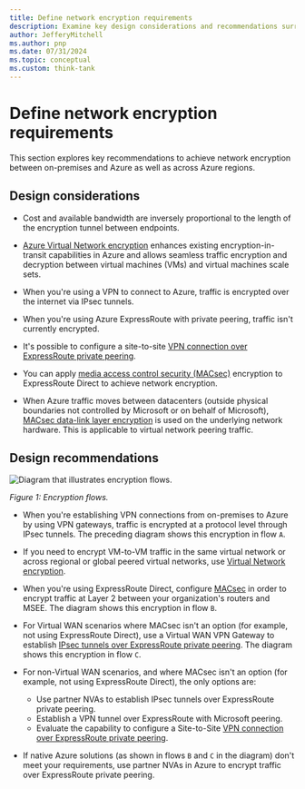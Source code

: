 ```yaml
---
title: Define network encryption requirements
description: Examine key design considerations and recommendations surrounding network encryption between on-premises and Azure.
author: JefferyMitchell
ms.author: pnp
ms.date: 07/31/2024
ms.topic: conceptual
ms.custom: think-tank
---
```


# Define network encryption requirements

This section explores key recommendations to achieve network encryption between on-premises and Azure as well as across Azure regions.

## Design considerations

- Cost and available bandwidth are inversely proportional to the length of the encryption tunnel between endpoints.

- [Azure Virtual Network encryption](/azure/virtual-network/virtual-network-encryption-overview) enhances existing encryption-in-transit capabilities in Azure and allows seamless traffic encryption and decryption between virtual machines (VMs) and virtual machines scale sets.

- When you're using a VPN to connect to Azure, traffic is encrypted over the internet via IPsec tunnels.

- When you're using Azure ExpressRoute with private peering, traffic isn't currently encrypted.

- It's possible to configure a site-to-site [VPN connection over ExpressRoute private peering](/azure/vpn-gateway/site-to-site-vpn-private-peering).

- You can apply [media access control security (MACsec)](/azure/expressroute/expressroute-howto-MACsec) encryption to ExpressRoute Direct to achieve network encryption.

- When Azure traffic moves between datacenters (outside physical boundaries not controlled by Microsoft or on behalf of Microsoft), [MACsec data-link layer encryption](/azure/security/fundamentals/encryption-overview#encryption-of-data-in-transit) is used on the underlying network hardware. This is applicable to virtual network peering traffic.

## Design recommendations

![Diagram that illustrates encryption flows.](./media/enc-flows.png)

*Figure 1: Encryption flows.*

- When you're establishing VPN connections from on-premises to Azure by using VPN gateways, traffic is encrypted at a protocol level through IPsec tunnels. The preceding diagram shows this encryption in flow `A`.

- If you need to encrypt VM-to-VM traffic in the same virtual network or across regional or global peered virtual networks, use [Virtual Network encryption](/azure/virtual-network/virtual-network-encryption-overview).

- When you're using ExpressRoute Direct, configure [MACsec](/azure/expressroute/expressroute-howto-MACsec) in order to encrypt traffic at Layer 2 between your organization's routers and MSEE. The diagram shows this encryption in flow `B`.

- For Virtual WAN scenarios where MACsec isn't an option (for example, not using ExpressRoute Direct), use a Virtual WAN VPN Gateway to establish [IPsec tunnels over ExpressRoute private peering](/azure/virtual-wan/vpn-over-expressroute). The diagram shows this encryption in flow `C`.

- For non-Virtual WAN scenarios, and where MACsec isn't an option (for example, not using ExpressRoute Direct), the only options are:

  - Use partner NVAs to establish IPsec tunnels over ExpressRoute private peering.
  - Establish a VPN tunnel over ExpressRoute with Microsoft peering.
  - Evaluate the capability to configure a Site-to-Site [VPN connection over ExpressRoute private peering](/azure/vpn-gateway/site-to-site-vpn-private-peering).

- If native Azure solutions (as shown in flows `B` and `C` in the diagram) don't meet your requirements, use partner NVAs in Azure to encrypt traffic over ExpressRoute private peering.
